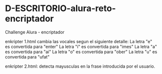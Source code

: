 # D-ESCRITORIO-alura-reto-encriptador
Challenge Alura - encriptador

enkripter 1.html
cambia las vocales segun el siguiente detalle:
La letra "e" es convertida para "enter"
La letra "i" es convertida para "imes"
La letra "a" es convertida para "ai"
La letra "o" es convertida para "ober"
La letra "u" es convertida para "ufat"

enkripter 2.html:
detecta mayusculas en la frase introducida por el usuario.
